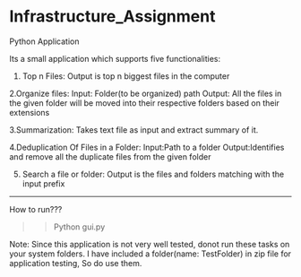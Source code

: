 # Infrastructure_Assignment

Python Application

Its a small application which supports five functionalities:

 1. Top n Files:
	Output is top n biggest files in the computer

 2.Organize files:
	Input: Folder(to be organized) path
	Output: All the files in the given folder will be moved into their respective folders based on their extensions

 3.Summarization:
	Takes text file as input and extract summary of it.

 4.Deduplication Of Files in a Folder:
	Input:Path to a folder
	Output:Identifies and remove all the duplicate files from the given folder

 5. Search a file or folder:
	Output is the files and folders matching with the input prefix
--------------------------------------------------------------------------------------------------------------------------

How to run???

>>Python gui.py

Note:
	Since this application is not very well tested, donot run these tasks on your system folders. I have included a
folder(name: TestFolder) in zip file for application testing, So do use them. 
